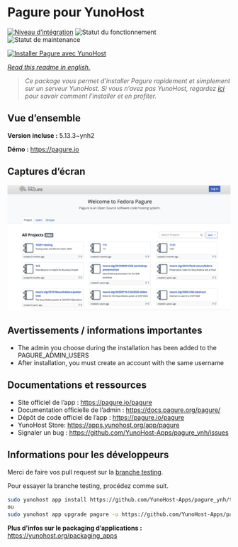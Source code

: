 <!--
N.B.: This README was automatically generated by https://github.com/YunoHost/apps/tree/master/tools/README-generator
It shall NOT be edited by hand.
-->

# Pagure pour YunoHost

[![Niveau d’intégration](https://dash.yunohost.org/integration/pagure.svg)](https://dash.yunohost.org/appci/app/pagure) ![Statut du fonctionnement](https://ci-apps.yunohost.org/ci/badges/pagure.status.svg) ![Statut de maintenance](https://ci-apps.yunohost.org/ci/badges/pagure.maintain.svg)

[![Installer Pagure avec YunoHost](https://install-app.yunohost.org/install-with-yunohost.svg)](https://install-app.yunohost.org/?app=pagure)

*[Read this readme in english.](./README.md)*

> *Ce package vous permet d’installer Pagure rapidement et simplement sur un serveur YunoHost.
Si vous n’avez pas YunoHost, regardez [ici](https://yunohost.org/#/install) pour savoir comment l’installer et en profiter.*

## Vue d’ensemble



**Version incluse :** 5.13.3~ynh2

**Démo :** https://pagure.io

## Captures d’écran

![Capture d’écran de Pagure](./doc/screenshots/screenshot.png)

## Avertissements / informations importantes

* The admin you choose during the installation has been added to the PAGURE_ADMIN_USERS
* After installation, you must create an account with the same username

## Documentations et ressources

* Site officiel de l’app : <https://pagure.io/pagure>
* Documentation officielle de l’admin : <https://docs.pagure.org/pagure/>
* Dépôt de code officiel de l’app : <https://pagure.io/pagure>
* YunoHost Store: <https://apps.yunohost.org/app/pagure>
* Signaler un bug : <https://github.com/YunoHost-Apps/pagure_ynh/issues>

## Informations pour les développeurs

Merci de faire vos pull request sur la [branche testing](https://github.com/YunoHost-Apps/pagure_ynh/tree/testing).

Pour essayer la branche testing, procédez comme suit.

``` bash
sudo yunohost app install https://github.com/YunoHost-Apps/pagure_ynh/tree/testing --debug
ou
sudo yunohost app upgrade pagure -u https://github.com/YunoHost-Apps/pagure_ynh/tree/testing --debug
```

**Plus d’infos sur le packaging d’applications :** <https://yunohost.org/packaging_apps>